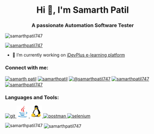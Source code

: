 <h1 align="center">Hi 👋, I'm Samarth Patil</h1>
<h3 align="center">A passionate Automation Software Tester</h3>

<p align="left"> <img src="https://komarev.com/ghpvc/?username=samarthpatil747&label=Profile%20views&color=0e75b6&style=flat" alt="samarthpatil747" /> </p>

<p align="left"> <a href="https://github.com/ryo-ma/github-profile-trophy"><img src="https://github-profile-trophy.vercel.app/?username=samarthpatil747" alt="samarthpatil747" /></a> </p>

- 🔭 I’m currently working on [iDevPlus e-learning platform](https://dashboard.jombay.com/login)

<h3 align="left">Connect with me:</h3>
<p align="left">
<a href="https://linkedin.com/in/samarth patil" target="blank"><img align="center" src="https://raw.githubusercontent.com/rahuldkjain/github-profile-readme-generator/master/src/images/icons/Social/linked-in-alt.svg" alt="samarth patil" height="30" width="40" /></a>
<a href="https://www.codechef.com/users/samarthpatil" target="blank"><img align="center" src="https://cdn.jsdelivr.net/npm/simple-icons@3.1.0/icons/codechef.svg" alt="samarthpatil" height="30" width="40" /></a>
<a href="https://www.hackerrank.com/@samarthpatil747" target="blank"><img align="center" src="https://raw.githubusercontent.com/rahuldkjain/github-profile-readme-generator/master/src/images/icons/Social/hackerrank.svg" alt="@samarthpatil747" height="30" width="40" /></a>
<a href="https://www.leetcode.com/samarthpatil747" target="blank"><img align="center" src="https://raw.githubusercontent.com/rahuldkjain/github-profile-readme-generator/master/src/images/icons/Social/leet-code.svg" alt="samarthpatil747" height="30" width="40" /></a>
<a href="https://discord.gg/samarthpatil747" target="blank"><img align="center" src="https://raw.githubusercontent.com/rahuldkjain/github-profile-readme-generator/master/src/images/icons/Social/discord.svg" alt="samarthpatil747" height="30" width="40" /></a>
</p>

<h3 align="left">Languages and Tools:</h3>
<p align="left"> <a href="https://git-scm.com/" target="_blank" rel="noreferrer"> <img src="https://www.vectorlogo.zone/logos/git-scm/git-scm-icon.svg" alt="git" width="40" height="40"/> </a> <a href="https://www.java.com" target="_blank" rel="noreferrer"> <img src="https://raw.githubusercontent.com/devicons/devicon/master/icons/java/java-original.svg" alt="java" width="40" height="40"/> </a> <a href="https://www.linux.org/" target="_blank" rel="noreferrer"> <img src="https://raw.githubusercontent.com/devicons/devicon/master/icons/linux/linux-original.svg" alt="linux" width="40" height="40"/> </a> <a href="https://postman.com" target="_blank" rel="noreferrer"> <img src="https://www.vectorlogo.zone/logos/getpostman/getpostman-icon.svg" alt="postman" width="40" height="40"/> </a> <a href="https://www.selenium.dev" target="_blank" rel="noreferrer"> <img src="https://raw.githubusercontent.com/detain/svg-logos/780f25886640cef088af994181646db2f6b1a3f8/svg/selenium-logo.svg" alt="selenium" width="40" height="40"/> </a> </p>

<p><img align="left" src="https://github-readme-stats.vercel.app/api/top-langs?username=samarthpatil747&show_icons=true&locale=en&layout=compact" alt="samarthpatil747" /></p>

<p>&nbsp;<img align="center" src="https://github-readme-stats.vercel.app/api?username=samarthpatil747&show_icons=true&locale=en" alt="samarthpatil747" /></p>
